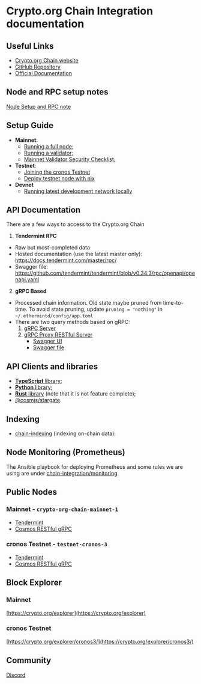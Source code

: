 # Crypto.org Chain Integration documentation

## Useful Links

- [Crypto.org Chain website](https://crypto.org/)
- [GitHub Repository](https://github.com/crypto-org-chain/chain-main)
- [Official Documentation](https://crypto.org/docs/)

## Node and RPC setup notes

[Node Setup and RPC note](./node-and-rpc-setup-notes.md)

## Setup Guide

- **Mainnet**:
    - [Running a full node;](https://crypto.org/docs/getting-started/mainnet.html)
    - [Running a validator;](https://crypto.org/docs/getting-started/mainnet_validator.html)
    - [Mainnet Validator Security Checklist.](https://crypto.org/docs/getting-started/security-checklist.html#part-1-conduct-survey-on-general-controls-of-hosting-data-centre)    
- **Testnet**: 
    - [Joining the cronos Testnet](https://crypto.org/docs/getting-started/cronos-testnet.html)
    - [Deploy testnet node with nix](https://crypto.org/docs/getting-started/cronos-testnet-nix.html#pre-requisites)
- **Devnet**
    - [Running latest development network locally](https://crypto.org/docs/getting-started/local-devnet.html#overview)

## API Documentation

There are a few ways to access to the Crypto.org Chain

1. **Tendermint RPC**
  - Raw but most-completed data
  - Hosted documentation (use the latest master only): https://docs.tendermint.com/master/rpc/
  - Swagger file: https://github.com/tendermint/tendermint/blob/v0.34.3/rpc/openapi/openapi.yaml
2. **gRPC Based**
  - Processed chain information. Old state maybe pruned from time-to-time. To avoid state pruning, update `pruning = "nothing"` in `~/.ethermintd/config/app.toml`
  - There are two query methods based on gRPC:
    1. [gRPC Server](https://github.com/crypto-org-chain/chain-integration/blob/master/grpc/README.md)
    2. [gRPC Proxy RESTful Server](https://github.com/crypto-org-chain/chain-integration/blob/master/grpc-proxy-rest/README.md)
       - [Swagger UI](https://v1.cosmos.network/rpc/v0.41.4)
       - [Swagger file](https://github.com/crypto-org-chain/chain-integration/blob/master/grpc-proxy-rest/swagger.yml)

## API Clients and libraries

- [**TypeScript** library](https://github.com/crypto-org-chain/chain-jslib);
- [**Python** library](https://pypi.org/project/chainlibpy/#description);
- [**Rust** library](https://github.com/crypto-org-chain/chainlib-rs) (note that it is not feature complete);
- [@cosmjs/stargate](https://github.com/cosmos/cosmjs/tree/master/packages/stargate).

## Indexing

- [chain-indexing](https://github.com/crypto-com/chain-indexing) (indexing on-chain data): 

## Node Monitoring (Prometheus)

The Ansible playbook for deploying Prometheus and some rules we are using are under [chain-integration/monitoring](https://github.com/crypto-org-chain/chain-integration/tree/master/monitoring).

## Public Nodes

### Mainnet - `crypto-org-chain-mainnet-1`

- [Tendermint](https://mainnet.crypto.org:26657/)
- [Cosmos RESTful gRPC](https://mainnet.crypto.org:1317/)

### cronos Testnet - `testnet-cronos-3`

- [Tendermint](https://testnet-cronos-3.crypto.org:26657/)
- [Cosmos RESTful gRPC](https://testnet-cronos-3.crypto.org:1317/)

## Block Explorer

### Mainnet

[https://crypto.org/explorer](https://crypto.org/explorer)

### cronos Testnet

[https://crypto.org/explorer/cronos3/](https://crypto.org/explorer/cronos3/)

## Community

[Discord](https://discord.gg/5JTk2ppsY3)